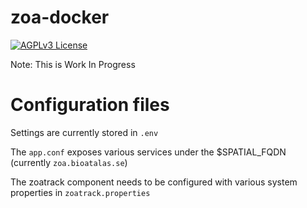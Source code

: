 # zoa-docker

[![AGPLv3 License](http://img.shields.io/badge/license-AGPLv3-blue.svg)](https://github.com/bioatlas/zoa-docker/blob/master/LICENSE)

Note: This is Work In Progress

# Configuration files

Settings are currently stored in `.env`

The `app.conf` exposes various services under the $SPATIAL_FQDN (currently `zoa.bioatalas.se`)

The zoatrack component needs to be configured with various system properties in `zoatrack.properties`


